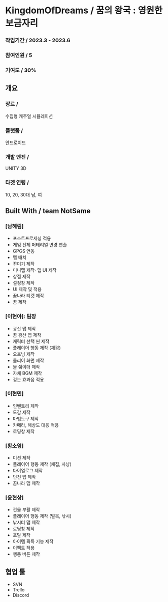 # KingdomOfDreams / 꿈의 왕국 : 영원한 보금자리

### 작업기간 / 2023.3 - 2023.6
### 참여인원 / 5
### 기여도 / 30%

## 개요 
### 장르 / 
수집형 캐주얼 시뮬레이션

### 플랫폼 / 
안드로이드

### 개발 엔진 / 
UNITY 3D

### 타겟 연령 / 
10, 20, 30대 남, 여


## Built With / team NotSame

### [남혜림]
* 포스트프로세싱 적용
* 게임 전체 머테리얼 변경 연출
* GPGS 연동
* 맵 배치
* 꾸미기 제작
* 미니맵 제작⋅ 맵 UI 제작
* 상점 제작
* 설정창 제작
* UI 제작 및 적용
* 꿈나라 티켓 제작
* 꿈 제작

### [이현아]: 팀장
* 광산 맵 제작
* 꿈 광산 맵 제작
* 캐릭터 선택 씬 제작
* 플레이어 행동 제작 (채광)
* 오프닝 제작
* 클리어 화면 제작
* 물 쉐이더 제작
* 자체 BGM 제작
* 걷는 효과음 적용

### [이현민]
* 인벤토리 제작
* 도감 제작
* 마법도구 제작
* 카메라, 해상도 대응 적용
* 로딩창 제작

### [황소영]
* 미션 제작
* 플레이어 행동 제작 (채집, 사냥)
* 다이얼로그 제작
* 던전 맵 제작
* 꿈나라 맵 제작

### [윤현상]
* 건물 부활 제작
* 플레이어 행동 제작 (벌목, 낚시)
* 낚시터 맵 제작
* 로딩창 제작
* 포탈 제작
* 아이템 획득 기능 제작
* 이펙트 적용
* 행동 버튼 제작


## 협업 툴 
* SVN
* Trello
* Discord


